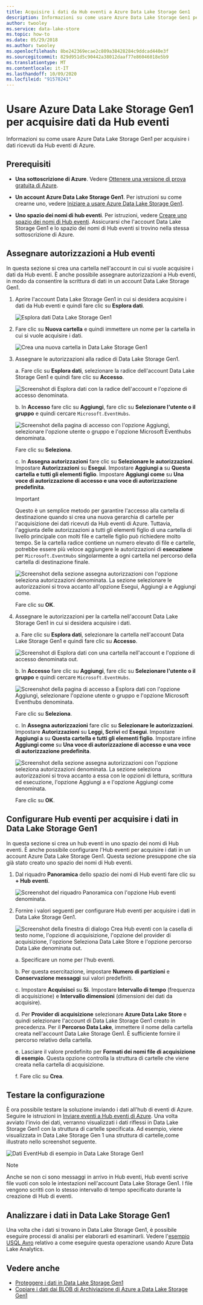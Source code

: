 ```yaml
---
title: Acquisire i dati da Hub eventi a Azure Data Lake Storage Gen1
description: Informazioni su come usare Azure Data Lake Storage Gen1 per acquisire i dati ricevuti da Hub eventi di Azure. Per iniziare, verificare i prerequisiti.
author: twooley
ms.service: data-lake-store
ms.topic: how-to
ms.date: 05/29/2018
ms.author: twooley
ms.openlocfilehash: 8be242369ecae2c809a38428284c9ddcad440e3f
ms.sourcegitcommit: 829d951d5c90442a38012daaf77e86046018e5b9
ms.translationtype: MT
ms.contentlocale: it-IT
ms.lasthandoff: 10/09/2020
ms.locfileid: "91578241"
---
```

# <a name="use-azure-data-lake-storage-gen1-to-capture-data-from-event-hubs"></a>Usare Azure Data Lake Storage Gen1 per acquisire dati da Hub eventi

Informazioni su come usare Azure Data Lake Storage Gen1 per acquisire i dati ricevuti da Hub eventi di Azure.

## <a name="prerequisites"></a>Prerequisiti

* **Una sottoscrizione di Azure**. Vedere [Ottenere una versione di prova gratuita di Azure](https://azure.microsoft.com/pricing/free-trial/).

* **Un account Azure Data Lake Storage Gen1**. Per istruzioni su come crearne uno, vedere [Iniziare a usare Azure Data Lake Storage Gen1](data-lake-store-get-started-portal.md).

*  **Uno spazio dei nomi di hub eventi**. Per istruzioni, vedere [Creare uno spazio dei nomi di Hub eventi](../event-hubs/event-hubs-create.md#create-an-event-hubs-namespace). Assicurarsi che l'account Data Lake Storage Gen1 e lo spazio dei nomi di Hub eventi si trovino nella stessa sottoscrizione di Azure.


## <a name="assign-permissions-to-event-hubs"></a>Assegnare autorizzazioni a Hub eventi

In questa sezione si crea una cartella nell'account in cui si vuole acquisire i dati da Hub eventi. È anche possibile assegnare autorizzazioni a Hub eventi, in modo da consentire la scrittura di dati in un account Data Lake Storage Gen1. 

1. Aprire l'account Data Lake Storage Gen1 in cui si desidera acquisire i dati da Hub eventi e quindi fare clic su **Esplora dati**.

    ![Esplora dati Data Lake Storage Gen1](./media/data-lake-store-archive-eventhub-capture/data-lake-store-open-data-explorer.png "Esplora dati Data Lake Storage Gen1")

1.  Fare clic su **Nuova cartella** e quindi immettere un nome per la cartella in cui si vuole acquisire i dati.

    ![Crea una nuova cartella in Data Lake Storage Gen1](./media/data-lake-store-archive-eventhub-capture/data-lake-store-create-new-folder.png "Crea una nuova cartella in Data Lake Storage Gen1")

1. Assegnare le autorizzazioni alla radice di Data Lake Storage Gen1. 

    a. Fare clic su **Esplora dati**, selezionare la radice dell'account Data Lake Storage Gen1 e quindi fare clic su **Accesso**.

    ![Screenshot di Esplora dati con la radice dell'account e l'opzione di accesso denominata.](./media/data-lake-store-archive-eventhub-capture/data-lake-store-assign-permissions-to-root.png "Assegnare le autorizzazioni per la radice Data Lake Storage Gen1")

    b. In **Accesso** fare clic su **Aggiungi**, fare clic su **Selezionare l'utente o il gruppo** e quindi cercare `Microsoft.EventHubs`. 

    ![Screenshot della pagina di accesso con l'opzione Aggiungi, selezionare l'opzione utente o gruppo e l'opzione Microsoft Eventhubs denominata.](./media/data-lake-store-archive-eventhub-capture/data-lake-store-assign-eventhub-sp.png "Assegnare le autorizzazioni per la radice Data Lake Storage Gen1")
    
    Fare clic su **Seleziona**.

    c. In **Assegna autorizzazioni** fare clic su **Selezionare le autorizzazioni**. Impostare **Autorizzazioni** su **Esegui**. Impostare **Aggiungi a** su **Questa cartella e tutti gli elementi figlio**. Impostare **Aggiungi come** su **Una voce di autorizzazione di accesso e una voce di autorizzazione predefinita**.

    > [!IMPORTANT]
    > Questo è un semplice metodo per garantire l'accesso alla cartella di destinazione quando si crea una nuova gerarchia di cartelle per l'acquisizione dei dati ricevuti da Hub eventi di Azure.  Tuttavia, l'aggiunta delle autorizzazioni a tutti gli elementi figlio di una cartella di livello principale con molti file e cartelle figlio può richiedere molto tempo.  Se la cartella radice contiene un numero elevato di file e cartelle, potrebbe essere più veloce aggiungere le autorizzazioni di **esecuzione** per `Microsoft.EventHubs` singolarmente a ogni cartella nel percorso della cartella di destinazione finale. 

    ![Screenshot della sezione assegna autorizzazioni con l'opzione seleziona autorizzazioni denominata. La sezione selezionare le autorizzazioni si trova accanto all'opzione Esegui, Aggiungi a e Aggiungi come.](./media/data-lake-store-archive-eventhub-capture/data-lake-store-assign-eventhub-sp1.png "Assegnare le autorizzazioni per la radice Data Lake Storage Gen1")

    Fare clic su **OK**.

1. Assegnare le autorizzazioni per la cartella nell'account Data Lake Storage Gen1 in cui si desidera acquisire i dati.

    a. Fare clic su **Esplora dati**, selezionare la cartella nell'account Data Lake Storage Gen1 e quindi fare clic su **Accesso**.

    ![Screenshot di Esplora dati con una cartella nell'account e l'opzione di accesso denominata out.](./media/data-lake-store-archive-eventhub-capture/data-lake-store-assign-permissions-to-folder.png "Assegnare le autorizzazioni per la cartella Data Lake Storage Gen1")

    b. In **Accesso** fare clic su **Aggiungi**, fare clic su **Selezionare l'utente o il gruppo** e quindi cercare `Microsoft.EventHubs`. 

    ![Screenshot della pagina di accesso a Esplora dati con l'opzione Aggiungi, selezionare l'opzione utente o gruppo e l'opzione Microsoft Eventhubs denominata.](./media/data-lake-store-archive-eventhub-capture/data-lake-store-assign-eventhub-sp.png "Assegnare le autorizzazioni per la cartella Data Lake Storage Gen1")
    
    Fare clic su **Seleziona**.

    c. In **Assegna autorizzazioni** fare clic su **Selezionare le autorizzazioni**. Impostare **Autorizzazioni** su **Leggi, Scrivi** ed **Esegui**. Impostare **Aggiungi a** su **Questa cartella e tutti gli elementi figlio**. Impostare infine **Aggiungi come** su **Una voce di autorizzazione di accesso e una voce di autorizzazione predefinita**.

    ![Screenshot della sezione assegna autorizzazioni con l'opzione seleziona autorizzazioni denominata. La sezione seleziona autorizzazioni si trova accanto a essa con le opzioni di lettura, scrittura ed esecuzione, l'opzione Aggiungi a e l'opzione Aggiungi come denominata.](./media/data-lake-store-archive-eventhub-capture/data-lake-store-assign-eventhub-sp-folder.png "Assegnare le autorizzazioni per la cartella Data Lake Storage Gen1")
    
    Fare clic su **OK**. 

## <a name="configure-event-hubs-to-capture-data-to-data-lake-storage-gen1"></a>Configurare Hub eventi per acquisire i dati in Data Lake Storage Gen1

In questa sezione si crea un hub eventi in uno spazio dei nomi di Hub eventi. È anche possibile configurare l'Hub eventi per acquisire i dati in un account Azure Data Lake Storage Gen1. Questa sezione presuppone che sia già stato creato uno spazio dei nomi di Hub eventi.

1. Dal riquadro **Panoramica** dello spazio dei nomi di Hub eventi fare clic su **+ Hub eventi**.

    ![Screenshot del riquadro Panoramica con l'opzione Hub eventi denominata.](./media/data-lake-store-archive-eventhub-capture/data-lake-store-create-event-hub.png "Creare un hub eventi")

1. Fornire i valori seguenti per configurare Hub eventi per acquisire i dati in Data Lake Storage Gen1.

    ![Screenshot della finestra di dialogo Crea Hub eventi con la casella di testo nome, l'opzione di acquisizione, l'opzione del provider di acquisizione, l'opzione Seleziona Data Lake Store e l'opzione percorso Data Lake denominata out.](./media/data-lake-store-archive-eventhub-capture/data-lake-store-configure-eventhub.png "Creare un hub eventi")

    a. Specificare un nome per l'hub eventi.
    
    b. Per questa esercitazione, impostare **Numero di partizioni** e **Conservazione messaggi** sui valori predefiniti.
    
    c. Impostare **Acquisisci** su **Sì**. Impostare **Intervallo di tempo** (frequenza di acquisizione) e **Intervallo dimensioni** (dimensioni dei dati da acquisire). 
    
    d. Per **Provider di acquisizione** selezionare **Azure Data Lake Store** e quindi selezionare l'account di Data Lake Storage Gen1 creato in precedenza. Per il **Percorso Data Lake**, immettere il nome della cartella creata nell'account Data Lake Storage Gen1. È sufficiente fornire il percorso relativo della cartella.

    e. Lasciare il valore predefinito per **Formati dei nomi file di acquisizione di esempio**. Questa opzione controlla la struttura di cartelle che viene creata nella cartella di acquisizione.

    f. Fare clic su **Crea**.

## <a name="test-the-setup"></a>Testare la configurazione

È ora possibile testare la soluzione inviando i dati all'hub di eventi di Azure. Seguire le istruzioni in [Inviare eventi a Hub eventi di Azure](../event-hubs/event-hubs-dotnet-framework-getstarted-send.md). Una volta avviato l'invio dei dati, verranno visualizzati i dati riflessi in Data Lake Storage Gen1 con la struttura di cartelle specificata. Ad esempio, viene visualizzata in Data Lake Storage Gen 1 una struttura di cartelle,come illustrato nello screenshot seguente.

![Dati EventHub di esempio in Data Lake Storage Gen1](./media/data-lake-store-archive-eventhub-capture/data-lake-store-eventhub-data-sample.png "Dati EventHub di esempio in Data Lake Storage Gen1")

> [!NOTE]
> Anche se non ci sono messaggi in arrivo in Hub eventi, Hub eventi scrive file vuoti con solo le intestazioni nell'account Data Lake Storage Gen1. I file vengono scritti con lo stesso intervallo di tempo specificato durante la creazione di Hub di eventi.
> 
>

## <a name="analyze-data-in-data-lake-storage-gen1"></a>Analizzare i dati in Data Lake Storage Gen1

Una volta che i dati si trovano in Data Lake Storage Gen1, è possibile eseguire processi di analisi per elaborarli ed esaminarli. Vedere l'[esempio USQL Avro](https://github.com/Azure/usql/tree/master/Examples/AvroExamples) relativo a come eseguire questa operazione usando Azure Data Lake Analytics.
  

## <a name="see-also"></a>Vedere anche
* [Proteggere i dati in Data Lake Storage Gen1](data-lake-store-secure-data.md)
* [Copiare i dati dai BLOB di Archiviazione di Azure a Data Lake Storage Gen1](data-lake-store-copy-data-azure-storage-blob.md)
